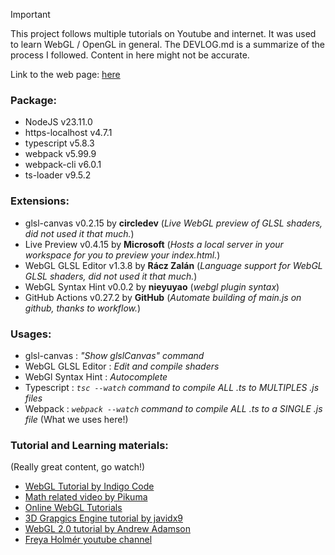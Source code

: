 > [!IMPORTANT]  
> This project follows multiple tutorials on Youtube and internet. It was used to learn WebGL / OpenGL in general. The DEVLOG.md is a summarize of the process I followed. Content in here might not be accurate.

Link to the web page: [here](https://vahaz.github.io/WebGL-Learning/)

### Package:
 - NodeJS v23.11.0
 - https-localhost v4.7.1
 - typescript v5.8.3
 - webpack v5.99.9
 - webpack-cli v6.0.1
 - ts-loader v9.5.2

### Extensions:
 - glsl-canvas v0.2.15 by __circledev__ (*Live WebGL preview of GLSL shaders, did not used it that much.*)
 - Live Preview v0.4.15 by __Microsoft__ (*Hosts a local server in your workspace for you to preview your index.html.*)
 - WebGL GLSL Editor v1.3.8 by __Rácz Zalán__ (*Language support for WebGL GLSL shaders, did not used it that much.*)
 - WebGL Syntax Hint v0.0.2 by __nieyuyao__ (*webgl plugin syntax*)
 - GitHub Actions v0.27.2 by __GitHub__ (*Automate building of main.js on github, thanks to workflow.*)


### Usages:
 - glsl-canvas : *"Show glslCanvas" command*
 - WebGL GLSL Editor : *Edit and compile shaders*
 - WebGl Syntax Hint : *Autocomplete*
 - Typescript : *<code>tsc --watch</code> command to compile ALL .ts to MULTIPLES .js files*
 - Webpack : *<code>webpack --watch</code> command to compile ALL .ts to a SINGLE .js file* (What we uses here!)

### Tutorial and Learning materials:  
(Really great content, go watch!)  
 - [WebGL Tutorial by Indigo Code](https://www.youtube.com/watch?v=y2UsQB3WSvo)
 - [Math related video by Pikuma](https://www.youtube.com/@pikuma)
 - [Online WebGL Tutorials](https://webglfundamentals.org/webgl/lessons/)
 - [3D Grapgics Engine tutorial by javidx9](https://www.youtube.com/watch?v=ih20l3pJoeU)
 - [WebGL 2.0 tutorial by Andrew Adamson](https://www.youtube.com/playlist?list=PLPbmjY2NVO_X1U1JzLxLDdRn4NmtxyQQo)
 - [Freya Holmér youtube channel](https://www.youtube.com/@acegikmo)